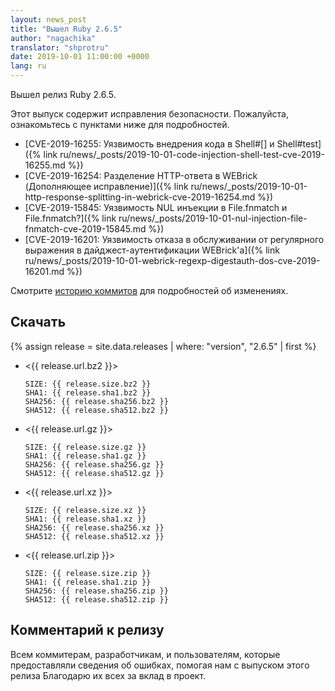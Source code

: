 ```yaml
---
layout: news_post
title: "Вышел Ruby 2.6.5"
author: "nagachika"
translator: "shprotru"
date: 2019-10-01 11:00:00 +0000
lang: ru
---
```


Вышел релиз Ruby 2.6.5.

Этот выпуск содержит исправления безопасности.
Пожалуйста, ознакомьтесь с пунктами ниже для подробностей.

* [CVE-2019-16255: Уязвимость внедрения кода в Shell#[] и Shell#test]({% link ru/news/_posts/2019-10-01-code-injection-shell-test-cve-2019-16255.md %})
* [CVE-2019-16254: Разделение HTTP-ответа в WEBrick (Дополняющее исправление)]({% link ru/news/_posts/2019-10-01-http-response-splitting-in-webrick-cve-2019-16254.md %})
* [CVE-2019-15845: Уязвимость NUL инъекции в File.fnmatch и File.fnmatch?]({% link ru/news/_posts/2019-10-01-nul-injection-file-fnmatch-cve-2019-15845.md %})
* [CVE-2019-16201: Уязвимость отказа в обслуживании от регулярного выражения в дайджест-аутентификации WEBrick'а]({% link ru/news/_posts/2019-10-01-webrick-regexp-digestauth-dos-cve-2019-16201.md %})

Смотрите [историю коммитов](https://github.com/ruby/ruby/compare/v2_6_4...v2_6_5) для подробностей об изменениях.

## Скачать

{% assign release = site.data.releases | where: "version", "2.6.5" | first %}

* <{{ release.url.bz2 }}>

      SIZE: {{ release.size.bz2 }}
      SHA1: {{ release.sha1.bz2 }}
      SHA256: {{ release.sha256.bz2 }}
      SHA512: {{ release.sha512.bz2 }}

* <{{ release.url.gz }}>

      SIZE: {{ release.size.gz }}
      SHA1: {{ release.sha1.gz }}
      SHA256: {{ release.sha256.gz }}
      SHA512: {{ release.sha512.gz }}

* <{{ release.url.xz }}>

      SIZE: {{ release.size.xz }}
      SHA1: {{ release.sha1.xz }}
      SHA256: {{ release.sha256.xz }}
      SHA512: {{ release.sha512.xz }}

* <{{ release.url.zip }}>

      SIZE: {{ release.size.zip }}
      SHA1: {{ release.sha1.zip }}
      SHA256: {{ release.sha256.zip }}
      SHA512: {{ release.sha512.zip }}

## Комментарий к релизу

Всем коммитерам, разработчикам, и пользователям, которые предоставляли
сведения об ошибках, помогая нам с выпуском этого релиза
Благодарю их всех за вклад в проект.

